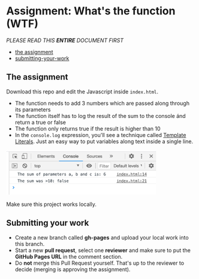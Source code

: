 # Assignment: What's the function (WTF)

*PLEASE READ THIS **ENTIRE** DOCUMENT FIRST*

* [the assignment](#the-assignment)
* [submitting-your-work](#submitting-your-work)


## The assignment

Download this repo and edit the Javascript inside `index.html`.

* The function needs to add 3 numbers which are passed along through its parameters
* The function itself has to log the result of the sum to the console ánd return a true or false
* The function only returns true if the result is higher than 10
* In the `console.log` expression, you'll see a technique called [Template Literals](https://developer.mozilla.org/nl/docs/Web/JavaScript/Reference/Template_literals). Just an easy way to put variables along text inside a single line.

<img src="assignment/endresult.png" width="400" alt="endresult" />

Make sure this project works locally.

## Submitting your work
* Create a new branch called **gh-pages** and upload your local work into this branch.
* Start a new **pull request**, select one **reviewer** and make sure to put the **GitHub Pages URL** in the comment section. 
* Do **not** merge this Pull Request yourself. That's up to the reviewer to decide (merging is approving the assignment).
